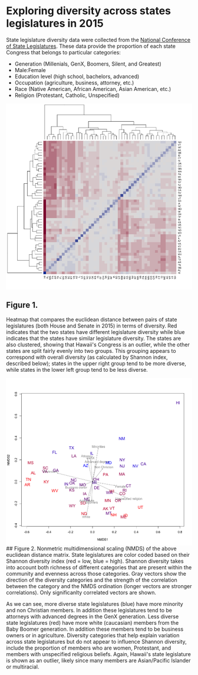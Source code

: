 Exploring diversity across states legislatures in 2015
======================================================

State legislature diversity data were collected from the [National Conference of State Legislatures](http://www.ncsl.org/research/about-state-legislatures/who-we-elect-an-interactive-graphic.aspx#). These data provide the proportion of each state Congress that belongs to particular categories:

-   Generation (Millenials, GenX, Boomers, Silent, and Greatest)
-   Male:Female
-   Education level (high school, bachelors, advanced)
-   Occupation (agriculture, business, attorney, etc.)
-   Race (Native American, African American, Asian American, etc.)
-   Religion (Protestant, Catholic, Unspecified)

<img src="ExploringLegislativeDiversity_files/figure-markdown_github/distance-1.png" style="display: block; margin: auto;" />

Figure 1.
---------

Heatmap that compares the euclidean distance between pairs of state legislatures (both House and Senate in 2015) in terms of diversity. Red indicates that the two states have different legislature diversity while blue indicates that the states have similar legislature diversity. The states are also clustered, showing that Hawaii's Congress is an outlier, while the other states are split fairly evenly into two groups. This grouping appears to correspond with overall diversity (as calculated by Shannon index, described below); states in the upper right group tend to be more diverse, while states in the lower left group tend to be less diverse.

<img src="ExploringLegislativeDiversity_files/figure-markdown_github/nmds plot-1.png" style="display: block; margin: auto;" /> \#\# Figure 2. Nonmetric multidimensional scaling (NMDS) of the above euclidean distance matrix. State legislatures are color coded based on their Shannon diversity index (red = low, blue = high). Shannon diversity takes into account both richness of different categories that are present within the community and evenness across those categories. Gray vectors show the direction of the diversity categories and the strength of the correlation between the category and the NMDS ordination (longer vectors are stronger correlations). Only significanlty correlated vectors are shown.

As we can see, more diverse state legislatures (blue) have more minority and non Christian members. In addition these legislatures tend to be attorneys with advanced degrees in the GenX generation. Less diverse state legislatures (red) have more white (caucasian) members from the Baby Boomer generation. In addition these members tend to be business owners or in agriculture. Diversity categories that help explain variation across state legislatures but do not appear to influence Shannon diversity, include the proportion of members who are women, Protestant, and members with unspecified religious beliefs. Again, Hawaii's state legislature is shown as an outlier, likely since many members are Asian/Pacific Islander or multiracial.
